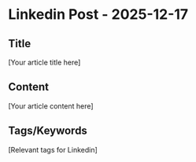 # Linkedin Post - 2025-12-17

## Title
[Your article title here]

## Content
[Your article content here]

## Tags/Keywords
[Relevant tags for Linkedin]
